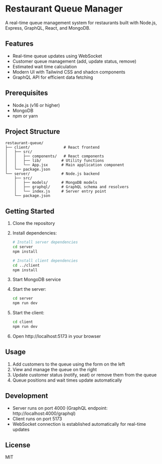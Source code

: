 # Restaurant Queue Manager

A real-time queue management system for restaurants built with Node.js, Express, GraphQL, React, and MongoDB.

## Features

- Real-time queue updates using WebSocket
- Customer queue management (add, update status, remove)
- Estimated wait time calculation
- Modern UI with Tailwind CSS and shadcn components
- GraphQL API for efficient data fetching

## Prerequisites

- Node.js (v16 or higher)
- MongoDB
- npm or yarn

## Project Structure

```
restaurant-queue/
├── client/               # React frontend
│   ├── src/
│   │   ├── components/   # React components
│   │   ├── lib/         # Utility functions
│   │   └── App.jsx      # Main application component
│   └── package.json
└── server/              # Node.js backend
    ├── src/
    │   ├── models/      # MongoDB models
    │   ├── graphql/     # GraphQL schema and resolvers
    │   └── index.js     # Server entry point
    └── package.json
```

## Getting Started

1. Clone the repository
2. Install dependencies:
   ```bash
   # Install server dependencies
   cd server
   npm install

   # Install client dependencies
   cd ../client
   npm install
   ```

3. Start MongoDB service

4. Start the server:
   ```bash
   cd server
   npm run dev
   ```

5. Start the client:
   ```bash
   cd client
   npm run dev
   ```

6. Open http://localhost:5173 in your browser

## Usage

1. Add customers to the queue using the form on the left
2. View and manage the queue on the right
3. Update customer status (notify, seat) or remove them from the queue
4. Queue positions and wait times update automatically

## Development

- Server runs on port 4000 (GraphQL endpoint: http://localhost:4000/graphql)
- Client runs on port 5173
- WebSocket connection is established automatically for real-time updates

## License

MIT
